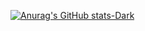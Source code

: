 

[![Anurag's GitHub stats-Dark](https://github-readme-stats.vercel.app/api?username=slimtux&show_icons=true&theme=dark#gh-dark-mode-only)](https://github.com/anuraghazra/github-readme-stats#gh-dark-mode-only)
